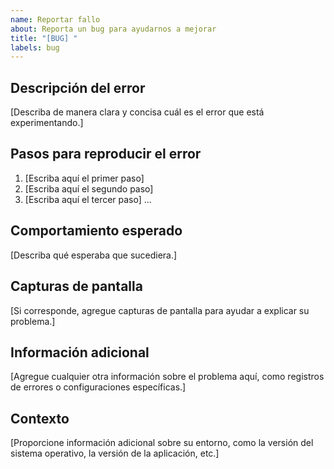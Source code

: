 ```yaml
---
name: Reportar fallo
about: Reporta un bug para ayudarnos a mejorar
title: "[BUG] "
labels: bug
---
```


## Descripción del error

[Describa de manera clara y concisa cuál es el error que está experimentando.]

## Pasos para reproducir el error

1. [Escriba aquí el primer paso]
2. [Escriba aquí el segundo paso]
3. [Escriba aquí el tercer paso]
   ...

## Comportamiento esperado

[Describa qué esperaba que sucediera.]

## Capturas de pantalla

[Si corresponde, agregue capturas de pantalla para ayudar a explicar su problema.]

## Información adicional

[Agregue cualquier otra información sobre el problema aquí, como registros de errores o configuraciones específicas.]

## Contexto

[Proporcione información adicional sobre su entorno, como la versión del sistema operativo, la versión de la aplicación, etc.]
